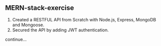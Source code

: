 ## MERN-stack-exercise
1. Created a RESTFUL API from Scratch with Node.js, Express, MongoDB and Mongoose.
2. Secured the API by adding JWT authentication.

continue...
